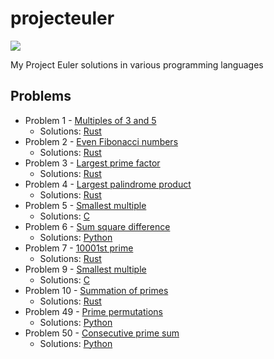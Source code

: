 # projecteuler

![](https://projecteuler.net/profile/yoloseem.png)

My Project Euler solutions in various programming languages

## Problems

* Problem 1 - [Multiples of 3 and 5](https://projecteuler.net/problem=1)
    * Solutions: [Rust](https://github.com/yoloseem/projecteuler/blob/master/0001/0001.rs)
* Problem 2 - [Even Fibonacci numbers](https://projecteuler.net/problem=2)
    * Solutions: [Rust](https://github.com/yoloseem/projecteuler/blob/master/0002/0002.rs)
* Problem 3 - [Largest prime factor](https://projecteuler.net/problem=3)
    * Solutions: [Rust](https://github.com/yoloseem/projecteuler/blob/master/0003/0003.rs)
* Problem 4 - [Largest palindrome product](https://projecteuler.net/problem=4)
    * Solutions: [Rust](https://github.com/yoloseem/projecteuler/blob/master/0004/0004.rs)
* Problem 5 - [Smallest multiple](https://projecteuler.net/problem=5)
    * Solutions: [C](https://github.com/yoloseem/projecteuler/blob/master/0005/0005.c)
* Problem 6 - [Sum square difference](https://projecteuler.net/problem=6)
    * Solutions: [Python](https://github.com/yoloseem/projecteuler/blob/master/0006/0006.py)
* Problem 7 - [10001st prime](https://projecteuler.net/problem=7)
    * Solutions: [Rust](https://github.com/yoloseem/projecteuler/blob/master/0007/0007.rs)
* Problem 9 - [Smallest multiple](https://projecteuler.net/problem=9)
    * Solutions: [C](https://github.com/yoloseem/projecteuler/blob/master/0009/0009.c)
* Problem 10 - [Summation of primes](https://projecteuler.net/problem=10)
    * Solutions: [Rust](https://github.com/yoloseem/projecteuler/blob/master/0010/0010.rs)
* Problem 49 - [Prime permutations](https://projecteuler.net/problem=49)
    * Solutions: [Python](https://github.com/yoloseem/projecteuler/blob/master/0049/0049.py)
* Problem 50 - [Consecutive prime sum](https://projecteuler.net/problem=50)
    * Solutions: [Python](https://github.com/yoloseem/projecteuler/blob/master/0050/0050.py)
